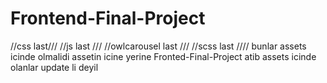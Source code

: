 # Frontend-Final-Project
//css	last///	
//js	last	///
//owlcarousel	last	///
//scss	last	//// bunlar assets icinde olmalidi assetin icine yerine Fronted-Final-Project atib
assets icinde olanlar update li deyil
